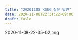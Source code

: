 ```yaml
---
title: "20201108 KSUG 질문 답변"
date: 2020-11-08T22:34:22+09:00
draft: fasle
---
```


2020-11-08-22-35-02.png


